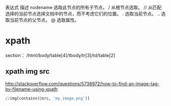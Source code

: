表达式	描述
nodename	选取此节点的所有子节点。
/	从根节点选取。
//	从匹配选择的当前节点选择文档中的节点，而不考虑它们的位置。
.	选取当前节点。
..	选取当前节点的父节点。
@	选取属性。




> 
# xpath
section：
/html/body/table[4]/tbody/tr[3]/td/table[2]

## xpath img src  
http://stackoverflow.com/questions/5738972/how-to-find-an-image-tag-by-filename-using-xpath

```python
//img[contains(@src, 'my_image.png')]
```